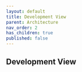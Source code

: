 ```yaml
---
layout: default
title: Development View
parent: Architecture
nav_order: 2
has_children: true
published: false
---
```

## Development View
